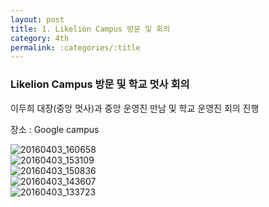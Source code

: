 ```yaml
---
layout: post
title: 1. Likelion Campus 방문 및 회의
category: 4th
permalink: :categories/:title
---
```



### Likelion Campus 방문 및 학교 멋사 회의  

이두희 대장(중앙 멋사)과 중앙 운영진 만남 및 학교 운영진 회의 진행

장소 : Google campus  

![20160403_160658](https://user-images.githubusercontent.com/30469948/99146920-db9c6180-26bf-11eb-92a6-aeb0e047af0e.jpg)  
![20160403_153109](https://user-images.githubusercontent.com/30469948/99146924-e1924280-26bf-11eb-849f-42b93e76d88c.jpg)  
![20160403_150836](https://user-images.githubusercontent.com/30469948/99146925-e2c36f80-26bf-11eb-8880-fb903485035b.jpg)  
![20160403_143607](https://user-images.githubusercontent.com/30469948/99146927-e35c0600-26bf-11eb-97d3-ca2ab6954001.jpg)  
![20160403_133723](https://user-images.githubusercontent.com/30469948/99146928-e3f49c80-26bf-11eb-90b7-b023c3c8309a.jpg)  
